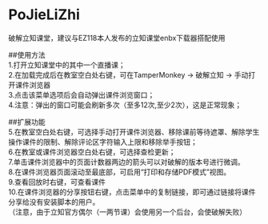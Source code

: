 # PoJieLiZhi
破解立知课堂，建议与EZ118本人发布的立知课堂enbx下载器搭配使用   
   
   
##使用方法   
1.打开立知课堂中的其中一个直播课；   
2.在加载完成后在教室空白处右键，可在TamperMonkey -> 破解立知 -> 手动打开课件浏览器   
3.点击该菜单选项后会自动弹出课件浏览窗口；   
4.注意：弹出的窗口可能会刷新多次（至多12次,至少2次），这是正常现象；   

##扩展功能   
5.在教室空白处右键，可选择手动打开课件浏览器、移除课前等待遮罩、解除学生操作课件的限制、解除评论区字符输入上限和移除举手按钮；   
6.在教室或课件浏览器空白处右键，可选择查检更新；   
7.单击课件浏览器中的页面计数器两边的箭头可以对破解的版本号进行微调。   
8.在课件浏览器页面滚动至最底部，可启用“打印和存储PDF模式”视图。   
9.查看回放时右键，可查看课件   
10.在课件浏览器的分享按钮右键，点击菜单中的复制链接，即可通过链接将课件分享给没有安装脚本的用户。   
（注意，由于立知官方偶尔（一两节课）会使用另一个后台，会使破解失败）   
